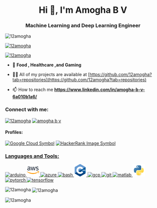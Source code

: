 <h1 align="center">Hi 👋, I'm Amogha B V</h1>
<h3 align="center">Machine Learning and Deep Learning Engineer</h3>

<p align="left"> <img src="https://komarev.com/ghpvc/?username=12amogha&label=Profile%20views&color=0e75b6&style=flat" alt="12amogha" /> </p>

<p align="left"> <a href="https://github.com/ryo-ma/github-profile-trophy"><img src="https://github-profile-trophy.vercel.app/?username=12amogha" alt="12amogha" /></a> </p>

<p align="left"> <a href="https://twitter.com/12amogha" target="blank"><img src="https://img.shields.io/twitter/follow/12amogha?logo=twitter&style=for-the-badge" alt="12amogha" /></a> </p>

- 🌱 **Food , Healthcare ,and Gaming**

- 👨‍💻 All of my projects are available at [https://github.com/12amogha?tab=repositories](https://github.com/12amogha?tab=repositories)

- 📫 How to reach me **https://www.linkedin.com/in/amogha-b-v-6a010b1a6/**

<h3 align="left">Connect with me:</h3>
<p align="left">
<a href="https://twitter.com/12amogha" target="blank"><img align="center" src="https://raw.githubusercontent.com/rahuldkjain/github-profile-readme-generator/master/src/images/icons/Social/twitter.svg" alt="12amogha" height="30" width="40" /></a>
<a href="https://linkedin.com/in/amogha b v" target="blank"><img align="center" src="https://raw.githubusercontent.com/rahuldkjain/github-profile-readme-generator/master/src/images/icons/Social/linked-in-alt.svg" alt="amogha b v" height="30" width="40" /></a>
</p>


<h4 align="left">Profiles:</h4>
<a href="https://www.cloudskillsboost.google/public_profiles/b7b1a0fd-16fb-4749-8e66-21d2e3cf89e5"><img src="https://logos-world.net/wp-content/uploads/2021/02/Google-Cloud-Symbol.png" alt="Google Cloud Symbol" width="200" height="100"></a>
<a href="https://www.hackerrank.com/astrophile1212?hr_r=1">
<img src="https://fresherscamp.com/wp-content/uploads/2021/05/HackerRank-Recruitment.png" alt="HackerRank Image Symbol" width="150" height="100">


<h3 align="left">Languages and Tools:</h3>
<p align="left"> <a href="https://www.arduino.cc/" target="_blank" rel="noreferrer"> <img src="https://cdn.worldvectorlogo.com/logos/arduino-1.svg" alt="arduino" width="40" height="40"/> </a> <a href="https://aws.amazon.com" target="_blank" rel="noreferrer"> <img src="https://raw.githubusercontent.com/devicons/devicon/master/icons/amazonwebservices/amazonwebservices-original-wordmark.svg" alt="aws" width="40" height="40"/> </a> <a href="https://azure.microsoft.com/en-in/" target="_blank" rel="noreferrer"> <img src="https://www.vectorlogo.zone/logos/microsoft_azure/microsoft_azure-icon.svg" alt="azure" width="40" height="40"/> </a> <a href="https://www.gnu.org/software/bash/" target="_blank" rel="noreferrer"> <img src="https://www.vectorlogo.zone/logos/gnu_bash/gnu_bash-icon.svg" alt="bash" width="40" height="40"/> </a><a href="https://www.w3schools.com/cpp/" target="_blank" rel="noreferrer"> <img src="https://raw.githubusercontent.com/devicons/devicon/master/icons/cplusplus/cplusplus-original.svg" alt="cplusplus" width="40" height="40"/> <a href="https://cloud.google.com" target="_blank" rel="noreferrer"> <img src="https://www.vectorlogo.zone/logos/google_cloud/google_cloud-icon.svg" alt="gcp" width="40" height="40"/> </a> <a href="https://git-scm.com/" target="_blank" rel="noreferrer"> <img src="https://www.vectorlogo.zone/logos/git-scm/git-scm-icon.svg" alt="git" width="40" height="40"/> </a><a href="https://www.mathworks.com/" target="_blank" rel="noreferrer"> <img src="https://upload.wikimedia.org/wikipedia/commons/2/21/Matlab_Logo.png" alt="matlab" width="40" height="40"/> </a> <a href="https://www.python.org" target="_blank" rel="noreferrer"> <img src="https://raw.githubusercontent.com/devicons/devicon/master/icons/python/python-original.svg" alt="python" width="40" height="40"/> </a> <a href="https://pytorch.org/" target="_blank" rel="noreferrer"> <img src="https://www.vectorlogo.zone/logos/pytorch/pytorch-icon.svg" alt="pytorch" width="40" height="40"/> </a><a href="https://www.tensorflow.org" target="_blank" rel="noreferrer"> <img src="https://www.vectorlogo.zone/logos/tensorflow/tensorflow-icon.svg" alt="tensorflow" width="40" height="40"/> </a> </p>

<p><img align="left" src="https://github-readme-stats.vercel.app/api/top-langs?username=12amogha&show_icons=true&locale=en&layout=compact" alt="12amogha" /></p>

<p>&nbsp;<img align="center" src="https://github-readme-stats.vercel.app/api?username=12amogha&show_icons=true&locale=en" alt="12amogha" /></p>

<p><img align="center" src="https://github-readme-streak-stats.herokuapp.com/?user=12amogha&" alt="12amogha" /></p>
